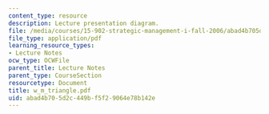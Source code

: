 ```yaml
---
content_type: resource
description: Lecture presentation diagram.
file: /media/courses/15-902-strategic-management-i-fall-2006/abad4b705d2c449bf5f29064e78b142e_w_m_triangle.pdf
file_type: application/pdf
learning_resource_types:
- Lecture Notes
ocw_type: OCWFile
parent_title: Lecture Notes
parent_type: CourseSection
resourcetype: Document
title: w_m_triangle.pdf
uid: abad4b70-5d2c-449b-f5f2-9064e78b142e
---
```

